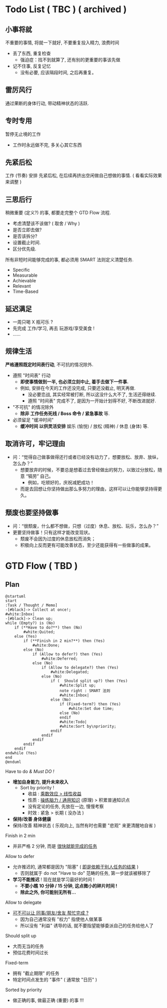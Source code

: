 # Todo List ( TBC ) ( archived )

## 小事将就

不重要的事情, 将就一下就好, 不要重复投入精力, 浪费时间

- 丢了东西, 重复检查
    - 强迫症：找不到就算了, 还有别的更重要的事该先做
- 记不住事, 反复记忆
    - 没有必要, 应该隔段时间, 之后再重复。

## 雷厉风行

通过果断的身体行动, 带动精神状态的活跃.

## 专时专用

暂停无止境的工作

- 工作时永远做不完, 多关心其它东西

## 先紧后松

工作 (节奏) 安排 先紧后松, 在后续再挤出空闲做自己想做的事情.
( 看看实际效果来调整 )

## 三思后行

稍微重要 (定义?) 的事, 都要走完整个 GTD Flow 流程.

- 考虑清楚该不该做? ( 取舍 / Why )
- 是否立即去做?
- 是否该拆分?
- 设置截止时间.
- 区分优先级.

所有非短时间能够完成的事, 都必须用 SMART 法则定义清楚任务.

- Specific
- Measurable
- Achievable
- Relevant
- Time-Based

## 延迟满足

- 一周只喝 X 瓶可乐 ?
- 先完成 工作/学习, 再去 玩游戏/享受美食 !
- ……

## 规律生活

**严格遵照既定时间表行动**, 不可抗的情况除外.

- 遵照 "时间表" 行动
    - **即使事情做到一半, 也必须立刻中止, 着手去做下一件事.**
    - 例如, 安排在今天的工作还没完成, 只要还没截止, 明天再做.
        - 没必要恋战, 其实经常被打断, 所以这没什么大不了, 生活还得继续.
        - 遵照 "时间表" 完成不了, 是因为一开始计划得不好, 不断改进就好.
- "不可抗" 的情况除外
    - **除非 工作任务死线 / Boss 命令 / 紧急事故** 等.
- 必须留足 "缓冲时间"
    - **缓冲时间 以供灵活安排** 娱乐 (愉悦) / 放松 (精神) / 休息 (身体) 等.

## 取消许可，牢记理由

- 问：“觉得自己做事做得还行或者已经没有动力了，想要放松、放弃、放纵，怎么办？”
    - 想要放弃的时候，不要总是想着过去曾经做出的努力，以致过分放松，随意 “犒劳” 自己。
        - 例如，吃顿好的，庆祝减肥成功！
    - 而是去回想让你坚持做出那么多努力的理由，这样可以让你能够坚持得更久。

## 颓废也要坚持做事

- 问：“很颓废，什么都不想做，只想（过度）休息、放松、玩乐，怎么办？”
- 更要坚持做事！只有这样才能改变现状。
    - 颓废不会因为过度的休息放松而消失；
    - 积极向上反而更有可能改善状态，至少还能获得有一些做事的成果。

# GTD Flow ( TBD )

## Plan

```plantuml
@startuml
start
:Task / Thought / Memo]
-[#black]-> Collect at once!;
#white:Inbox|
-[#black]-> Clean up;
while (Empty?) is (No)
    if (**Have to do?**) then (No)
        #white:Quited;
    else (Yes)
        if (**Finish in 2 min?**) then (Yes)
            #white:Done;
        else (No)
            if (Allow to defer?) then (Yes)
                #white:Deferred;
            else (No)
                if (Allow to delegate?) then (Yes)
                    #white:Delegated;
                else (No)
                    if (  Should split up?) then (Yes)
                        #white:Split up;
                        note right : SMART 法则
                        #white:Inbox|
                    else (No)
                        if (Fixed-term?) then (Yes)
                            #white:Set due time;
                        else (No)
                        endif
                        #white:Todo|
                        #white:Sort by\npriority;
                    endif
                endif
            endif
        endif
    endif
endwhile (Yes)
end
@enduml
```

Have to do _& Must DO !_

- **增加自身能力, 提升未来收入**
    - Sort by priority !
        - 收益 : <u>乘数效应 > 线性收益</u>
        - 性质 : <u>操练脑力 / 通用知识</u> (原理) > 积累普通知识点
        - 没有定论的任务, 先放在一边, 慢慢考察
        - 时效 : 紧急 > 长期 ( 没办法 )
- **保持/改善 身体健康**
- 保持/改善 精神状态 ( 乐观向上, 当然有时也需要 "悲观" 来更清醒地自省 )

Finish in 2 min

- 并非严格 2 分钟, 而是 <u>很快就能完成的任务</u>

Allow to defer

- 允许推迟的, 通常都是因为 "阻塞" ( <u>即是依赖于别人任务的结果</u> )
    - 否则就属于 do not "Have to do" 范畴的任务, 第一步就该被移除了
- **学习不能推迟** ! 现在就是学习最好的时间 !
    - **不要小瞧 10 分钟 / 15 分钟, 这点微小的碎片时间 !**
    - **除此之外, 你可能别无所有…**

Allow to delegate

- <u>可不可以让 同事/朋友/舍友 帮忙完成 ?</u>
    - 因为自己通常没有 "权力" 指使他人做某事
    - 所以没有 "利益" 诱导的话, 就不要指望能够委派自己的任务给他人了

Should split up

- 大而无当的任务
- 预估花费时间过长

Fixed-term

- 拥有 "截止期限" 的任务
- 特定时间点发生的 "事件" ( 通常放 "日历" )

Sorted by priority

- 做正确的事, 做最正确 (重要) 的事 !!!
